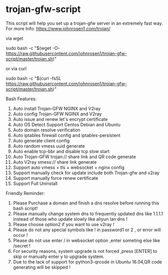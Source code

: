 # trojan-gfw-script
This script will help you set up a trojan-gfw server in an extremely fast way.
For more Info: https://www.johnrosen1.com/trojan/ 

via wget

sudo bash -c "$(wget -O- https://raw.githubusercontent.com/johnrosen1/trojan-gfw-script/master/trojan.sh)"

or via curl

sudo bash -c "$(curl -fsSL https://raw.githubusercontent.com/johnrosen1/trojan-gfw-script/master/trojan.sh)"

Bash Features:

1. Auto install Trojan-GFW NGINX and V2ray
2. Auto config Trojan-GFW NGINX and V2ray
3. Auto issue and renew let's encrypt certificate
4. Auto OS Detect Support Centos Debian and Ubuntu
5. Auto domain resolve verification
6. Auto iptables firewall config and iptables-persistent
7. Auto generate client config
8. Auto random vmess uuid generate
9. Auto enable tcp-bbr and disable tcp slow start
10. Auto Trojan-GFW trojan:// share link and QR code generate
11. Auto V2ray vmess:// share link generate
12. Support auto vmess + tls + websocket + nginx config
13. Support manually check for update include both Trojan-gfw and v2ray
14. Support manually force renew certificate
15. Support Full Uninstall

Friendly Reminder:
1. Please Purchase a domain and finish a dns resolve before running this bash script!
2. Please manually change system dns to frequently updated dns like 1.1.1.1 instead of those who update slowly like aliyun lan dns !
3. Please choose option2 if you want to use v2ray !
4. Please do not any special symbols like ! in password1 or 2 , or error will occur !
5. Please do not use enter / in websocket option ,enter someting else like /secret !
6. For security reasons, system upgrade is not forced ,press [ENTER] to skip or manually enter y to upgrade system.
7. Due to the lack of support for python3-qrcode in Ubuntu 16.04,QR code generating will be skipped !
